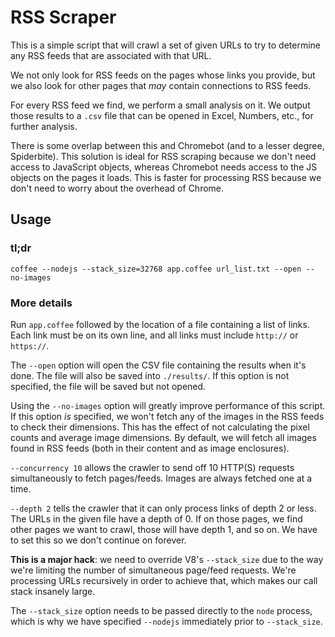 # RSS Scraper

This is a simple script that will crawl a set of given URLs to try to determine any RSS feeds that are associated with that URL.

We not only look for RSS feeds on the pages whose links you provide, but we also look for other pages that *may* contain connections to RSS feeds.

For every RSS feed we find, we perform a small analysis on it. We output those results to a `.csv` file that can be opened in Excel, Numbers, etc., for further analysis.

There is some overlap between this and Chromebot (and to a lesser degree, Spiderbite). This solution is ideal for RSS scraping because we don't need access to JavaScript objects, whereas Chromebot needs access to the JS objects on the pages it loads. This is faster for processing RSS because we don't need to worry about the overhead of Chrome.

## Usage

### tl;dr

	coffee --nodejs --stack_size=32768 app.coffee url_list.txt --open --no-images

### More details
Run `app.coffee` followed by the location of a file containing a list of links. Each link must be on its own line, and all links must include `http://` or `https://`.

The `--open` option will open the CSV file containing the results when it's done. The file will also be saved into `./results/`. If this option is not specified, the file will be saved but not opened.

Using the `--no-images` option will greatly improve performance of this script. If this option *is* specified, we won't fetch any of the images in the RSS feeds to check their dimensions. This has the effect of not calculating the pixel counts and average image dimensions. By default, we will fetch all images found in RSS feeds (both in their content and as image enclosures).

`--concurrency 10` allows the crawler to send off 10 HTTP(S) requests simultaneously to fetch pages/feeds. Images are always fetched one at a time.

`--depth 2` tells the crawler that it can only process links of depth 2 or less. The URLs in the given file have a depth of 0. If on those pages, we find other pages we want to crawl, those will have depth 1, and so on. We have to set this so we don't continue on forever.

**This is a major hack**: we need to override V8's `--stack_size` due to the way we're limiting the number of simultaneous page/feed requests. We're processing URLs recursively in order to achieve that, which makes our call stack insanely large. 

The `--stack_size` option needs to be passed directly to the `node` process, which is why we have specified `--nodejs` immediately prior to `--stack_size`.